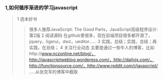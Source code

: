 ### 1,如何循序渐进的学习javascript
>1 选本好书
>> 很多人推荐JavaScript: The Good Parts，JavaScript高级程序设计:第2版
>2 阅读源码
>> 在github里很多，现在前端项目很多都开源了。jquery，ligerui，dwz，ueditor......
>3 实践，总结；实践，总结；再实践，在总结；
>4 关注行业动态
>> 主要是通过一些牛人的博客，比如http://www.nczonline.net/blog/，http://javascriptweblog.wordpress.com/，http://dailyjs.com/，http://functionsource.com/，http://www.reddit.com/r/javascript/
.....从张克军的博客中截取